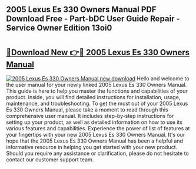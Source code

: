 ## 2005 Lexus Es 330 Owners Manual PDF Download Free - Part-bDC User Guide Repair - Service Owner Edition 13oi0

# <h2><a href="http://bc17909.oget.top/?id=2005+Lexus+Es+330+Owners+Manual">🔗Download New 👉🔴 2005 Lexus Es 330 Owners Manual</a></h2>

[![2005 Lexus Es 330 Owners Manual new download](https://i.imgur.com/5g1atiW.png)](http://bc17909.oget.top/?id=2005+Lexus+Es+330+Owners+Manual)
Hello and welcome to the user manual for your newly linked 2005 Lexus Es 330 Owners Manual. This guide is here to help you master the functions and capabilities of your product. Inside, you will find detailed instructions for installation, usage, maintenance, and troubleshooting. To get the most out of your 2005 Lexus Es 330 Owners Manual, please take a moment to read through this comprehensive user manual. It includes step-by-step instructions for setting up your product, as well as detailed information on how to use its various features and capabilities. Experience the power of list of features at your fingertips with your new 2005 Lexus Es 330 Owners Manual. It's our hope that the 2005 Lexus Es 330 Owners Manual has been a helpful and informative resource in helping you get started with your new product. Should you require any assistance or clarification, please do not hesitate to contact our customer support team.
